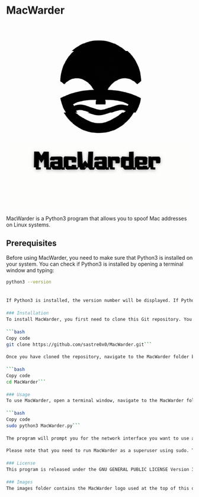 # MacWarder

![MacWarder logo](images/MacWarderLogo.png)

MacWarder is a Python3 program that allows you to spoof Mac addresses on Linux systems.

## Prerequisites

Before using MacWarder, you need to make sure that Python3 is installed on your system. You can check if Python3 is installed by opening a terminal window and typing:

```bash
python3 --version


If Python3 is installed, the version number will be displayed. If Python3 is not installed, you can download it from the official Python website: https://www.python.org/downloads/

### Installation
To install MacWarder, you first need to clone this Git repository. You can do this by opening a terminal window and typing:

```bash
Copy code
git clone https://github.com/sastre0x0/MacWarder.git```

Once you have cloned the repository, navigate to the MacWarder folder by typing:

```bash
Copy code
cd MacWarder```

### Usage
To use MacWarder, open a terminal window, navigate to the MacWarder folder, and execute the following command:

```bash
Copy code
sudo python3 MacWarder.py```

The program will prompt you for the network interface you want to use and the new Mac address you want to set. Once you have entered the information, the program will attempt to change the Mac address.

Please note that you need to run MacWarder as a superuser using sudo. This is necessary to be able to change the Mac address.

### License
This program is released under the GNU GENERAL PUBLIC LICENSE Version 3. For more information, please see the LICENSE file.

### Images
The images folder contains the MacWarder logo used at the top of this document.

